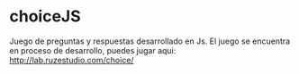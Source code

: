 # choiceJS
Juego de preguntas y respuestas desarrollado en Js.
El juego se encuentra en proceso de desarrollo, puedes jugar aqui: http://lab.ruzestudio.com/choice/
